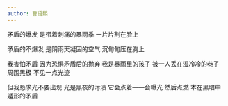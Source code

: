 ```yaml
---
author: 曹语熙
---
```

矛盾的爆发
是带着刺痛的暴雨季
一片片割在脸上
 
矛盾的不爆发
是阴雨天凝固的空气
沉甸甸压在胸上
 
我害怕矛盾
因为恐惧矛盾后的抛弃
我是暴雨里的孩子
被一人丢在湿冷冷的巷子
周围黑极
不见一点光迹
 
但我恳求光不要出现
光是黑夜的污渍
它会点着——会曝光 然后点燃
本在黑暗中遁形的矛盾
